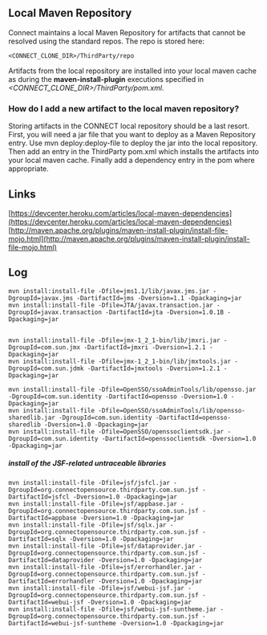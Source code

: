 
## Local Maven Repository

Connect maintains a local Maven Repository for artifacts that cannot be resolved using the standard repos. The repo is stored here:

    <CONNECT_CLONE_DIR>/ThirdParty/repo
    
Artifacts from the local repository are installed into your local maven cache as during the __maven-install-plugin__ executions specified in _<CONNECT_CLONE_DIR>/ThirdParty/pom.xml_.   

### How do I add a new artifact to the local maven repository?

Storing artifacts in the CONNECT local repository should be a last resort. First, you will need a jar file that you want to deploy as a Maven Repository entry. Use mvn deploy:deploy-file to deploy the jar into the local repository. Then add an entry in the ThirdParty pom.xml which installs the artifacts into your local maven cache. Finally add a dependency entry in the pom where appropriate.

## Links

[https://devcenter.heroku.com/articles/local-maven-dependencies](https://devcenter.heroku.com/articles/local-maven-dependencies)  
[http://maven.apache.org/plugins/maven-install-plugin/install-file-mojo.html](http://maven.apache.org/plugins/maven-install-plugin/install-file-mojo.html)

## Log

    mvn install:install-file -Dfile=jms1.1/lib/javax.jms.jar -DgroupId=javax.jms -DartifactId=jms -Dversion=1.1 -Dpackaging=jar
    mvn install:install-file -Dfile=JTA/javax.transaction.jar -DgroupId=javax.transaction -DartifactId=jta -Dversion=1.0.1B -Dpackaging=jar


    mvn install:install-file -Dfile=jmx-1_2_1-bin/lib/jmxri.jar -DgroupId=com.sun.jmx -DartifactId=jmxri -Dversion=1.2.1 -Dpackaging=jar
    mvn install:install-file -Dfile=jmx-1_2_1-bin/lib/jmxtools.jar -DgroupId=com.sun.jdmk -DartifactId=jmxtools -Dversion=1.2.1 -Dpackaging=jar

    mvn install:install-file -Dfile=OpenSSO/ssoAdminTools/lib/opensso.jar -DgroupId=com.sun.identity -DartifactId=opensso -Dversion=1.0 -Dpackaging=jar
    mvn install:install-file -Dfile=OpenSSO/ssoAdminTools/lib/opensso-sharedlib.jar -DgroupId=com.sun.identity -DartifactId=opensso-sharedlib -Dversion=1.0 -Dpackaging=jar
    mvn install:install-file -Dfile=OpenSSO/openssoclientsdk.jar -DgroupId=com.sun.identity -DartifactId=openssoclientsdk -Dversion=1.0 -Dpackaging=jar

##### install of the JSF-related untraceable libraries    
    mvn install:install-file -Dfile=jsf/jsfcl.jar -DgroupId=org.connectopensource.thirdparty.com.sun.jsf -DartifactId=jsfcl -Dversion=1.0 -Dpackaging=jar
    mvn install:install-file -Dfile=jsf/appbase.jar -DgroupId=org.connectopensource.thirdparty.com.sun.jsf -DartifactId=appbase -Dversion=1.0 -Dpackaging=jar    
    mvn install:install-file -Dfile=jsf/sqlx.jar -DgroupId=org.connectopensource.thirdparty.com.sun.jsf -DartifactId=sqlx -Dversion=1.0 -Dpackaging=jar        
    mvn install:install-file -Dfile=jsf/dataprovider.jar -DgroupId=org.connectopensource.thirdparty.com.sun.jsf -DartifactId=dataprovider -Dversion=1.0 -Dpackaging=jar    
    mvn install:install-file -Dfile=jsf/errorhandler.jar -DgroupId=org.connectopensource.thirdparty.com.sun.jsf -DartifactId=errorhandler -Dversion=1.0 -Dpackaging=jar    
    mvn install:install-file -Dfile=jsf/webui-jsf.jar -DgroupId=org.connectopensource.thirdparty.com.sun.jsf -DartifactId=webui-jsf -Dversion=1.0 -Dpackaging=jar    
    mvn install:install-file -Dfile=jsf/webui-jsf-suntheme.jar -DgroupId=org.connectopensource.thirdparty.com.sun.jsf -DartifactId=webui-jsf-suntheme -Dversion=1.0 -Dpackaging=jar  
